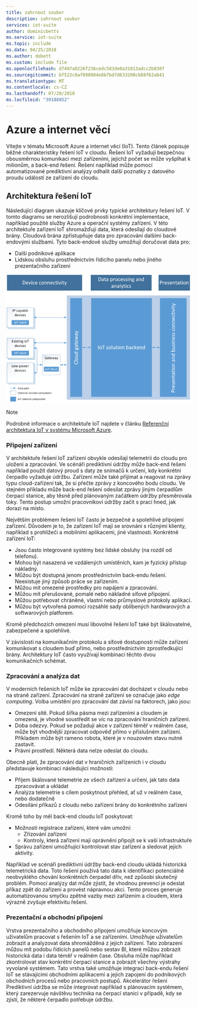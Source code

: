 ```yaml
---
title: zahrnout soubor
description: zahrnout soubor
services: iot-suite
author: dominicbetts
ms.service: iot-suite
ms.topic: include
ms.date: 04/25/2018
ms.author: dobett
ms.custom: include file
ms.openlocfilehash: d7497a0226f236cedc583de0a31013adcc2b830f
ms.sourcegitcommit: bf522c6af890984e8b7bd7d633208cb88f62a841
ms.translationtype: MT
ms.contentlocale: cs-CZ
ms.lasthandoff: 07/20/2018
ms.locfileid: "39188852"
---
```

# <a name="azure-and-the-internet-of-things"></a>Azure a internet věcí

Vítejte v tématu Microsoft Azure a internet věcí (IoT). Tento článek popisuje běžné charakteristiky řešení IoT v cloudu. Řešení IoT vyžadují bezpečnou obousměrnou komunikaci mezi zařízeními, jejichž počet se může vyšplhat k milionům, a back-end řešení. Řešení například může pomocí automatizované prediktivní analýzy odhalit další poznatky z datového proudu událostí ze zařízení do cloudu.

## <a name="iot-solution-architecture"></a>Architektura řešení IoT

Následující diagram ukazuje klíčové prvky typické architektury řešení IoT. V tomto diagramu se nerozlišují podrobnosti konkrétní implementace, například použité služby Azure a operační systémy zařízení. V této architektuře zařízení IoT shromažďují data, která odesílají do cloudové brány. Cloudová brána zpřístupňuje data pro zpracování dalšími back-endovými službami. Tyto back-endové služby umožňují doručovat data pro:

* Další podnikové aplikace
* Lidskou obsluhu prostřednictvím řídicího panelu nebo jiného prezentačního zařízení

![Architektura řešení IoT][img-solution-architecture]

> [!NOTE]
> Podrobné informace o architektuře IoT najdete v článku [Referenční architektura IoT v systému Microsoft Azure][lnk-refarch].

### <a name="device-connectivity"></a>Připojení zařízení

V architektuře řešení IoT zařízení obvykle odesílají telemetrii do cloudu pro uložení a zpracování. Ve scénáři prediktivní údržby může back-end řešení například použít datový proud s daty ze snímačů k určení, kdy konkrétní čerpadlo vyžaduje údržbu. Zařízení může také přijímat a reagovat na zprávy typu cloud-zařízení tak, že si přečte zprávy z koncového bodu cloudu. Ve stejném příkladu může back-end řešení odesílat zprávy jiným čerpadlům čerpací stanice, aby těsně před plánovaným začátkem údržby přesměrovala toky. Tento postup umožní pracovníkovi údržby začít s prací hned, jak dorazí na místo.

Největším problémem řešení IoT často je bezpečné a spolehlivé připojení zařízení. Důvodem je to, že zařízení IoT mají se srovnání s různými klienty, například s prohlížeči a mobilními aplikacemi, jiné vlastnosti. Konkrétně zařízení IoT:

* Jsou často integrované systémy bez lidské obsluhy (na rozdíl od telefonu).
* Mohou být nasazená ve vzdálených umístěních, kam je fyzický přístup nákladný.
* Můžou být dostupná jenom prostřednictvím back-endu řešení. Neexistuje jiný způsob práce se zařízením.
* Můžou mít omezené prostředky pro napájení a zpracování.
* Můžou mít přerušované, pomalé nebo nákladné síťové připojení.
* Můžou potřebovat chráněné, vlastní nebo průmyslové protokoly aplikací.
* Můžou být vytvořená pomocí rozsáhlé sady oblíbených hardwarových a softwarových platforem.

Kromě předchozích omezení musí libovolné řešení IoT také být škálovatelné, zabezpečené a spolehlivé.

V závislosti na komunikačním protokolu a síťové dostupnosti může zařízení komunikovat s cloudem buď přímo, nebo prostřednictvím zprostředkující brány. Architektury IoT často využívají kombinaci těchto dvou komunikačních schémat.

### <a name="data-processing-and-analytics"></a>Zpracování a analýza dat

V moderních řešeních IoT může ke zpracování dat docházet v cloudu nebo na straně zařízení. Zpracování na straně zařízení se označuje jako *edge computing*. Volba umístění pro zpracování dat závisí na faktorech, jako jsou:

* Omezení sítě. Pokud šířka pásma mezi zařízeními a cloudem je omezená, je vhodné soustředit se víc na zpracování hraničních zařízení.
* Doba odezvy. Pokud se požadují akce v zařízení téměř v reálném čase, může být vhodnější zpracovat odpověď přímo v příslušném zařízení. Příkladem může být rameno robota, které je v nouzovém stavu nutné zastavit.
* Právní prostředí. Některá data nelze odeslat do cloudu.

Obecně platí, že zpracování dat v hraničních zařízeních i v cloudu představuje kombinaci následující možnosti:

* Příjem škálované telemetrie ze všech zařízení a určení, jak tato data zpracovávat a ukládat
* Analýza telemetrie s cílem poskytnout přehled, ať už v reálném čase, nebo dodatečně
* Odesílání příkazů z cloudu nebo zařízení brány do konkrétního zařízení

Kromě toho by měl back-end cloudu IoT poskytovat:

* Možnosti registrace zařízení, které vám umožní:
    * Zřizování zařízení
    * Kontroly, která zařízení mají oprávnění připojit se k vaší infrastruktuře
* Správu zařízení umožňující kontrolovat stav zařízení a sledovat jejich aktivity.

Například ve scénáři prediktivní údržby back-end cloudu ukládá historická telemetrická data. Toto řešení používá tato data k identifikaci potenciálně neobvyklého chování konkrétních čerpadel dřív, než způsobí skutečný problém. Pomocí analýzy dat může zjistit, že vhodnou prevencí je odeslat příkaz zpět do zařízení a provést nápravnou akci. Tento proces generuje automatizovanou smyčku zpětné vazby mezi zařízením a cloudem, která výrazně zvyšuje efektivitu řešení.

### <a name="presentation-and-business-connectivity"></a>Prezentační a obchodní připojení

Vrstva prezentačního a obchodního připojení umožňuje koncovým uživatelům pracovat s řešením IoT a se zařízeními. Umožňuje uživatelům zobrazit a analyzovat data shromážděná z jejich zařízení. Tato zobrazení můžou mít podobu řídicích panelů nebo sestav BI, které můžou zobrazit historická data i data téměř v reálném čase. Obsluha může například zkontrolovat stav konkrétní čerpací stanice a zobrazit všechny výstrahy vyvolané systémem. Tato vrstva také umožňuje integraci back-endu řešení IoT se stávajícími obchodními aplikacemi a jejich zapojení do podnikových obchodních procesů nebo pracovních postupů. Akcelerátor řešení Prediktivní údržba se může integrovat například s plánovacím systémem, který zarezervuje návštěvu technika na čerpací stanici v případě, kdy se zjistí, že některé čerpadlo potřebuje údržbu.

[img-solution-architecture]: ./media/iot-azure-and-iot/iot-reference-architecture.png
[img-dashboard]: ./media/iot-azure-and-iot/iot-suite.png

[lnk-iot-hub]: ../articles/iot-hub/about-iot-hub.md
[lnk-iot-suite]: ../articles/iot-accelerators/about-iot-accelerators.md
[lnk-machinelearning]: http://azure.microsoft.com/documentation/services/machine-learning/
[Azure IoT solution accelerators]: http://azure.microsoft.com/solutions/iot
[lnk-protocol-gateway]:  ../articles/iot-hub/iot-hub-protocol-gateway.md
[lnk-refarch]: http://download.microsoft.com/download/A/4/D/A4DAD253-BC21-41D3-B9D9-87D2AE6F0719/Microsoft_Azure_IoT_Reference_Architecture.pdf
